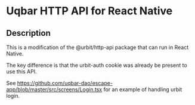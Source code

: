 # Uqbar HTTP API for React Native

## Description

This is a modification of the @urbit/http-api package that can run in React Native.

The key difference is that the urbit-auth cookie was already be present to use this API.

See https://github.com/uqbar-dao/escape-app/blob/master/src/screens/Login.tsx for an example of handling urbit login.
